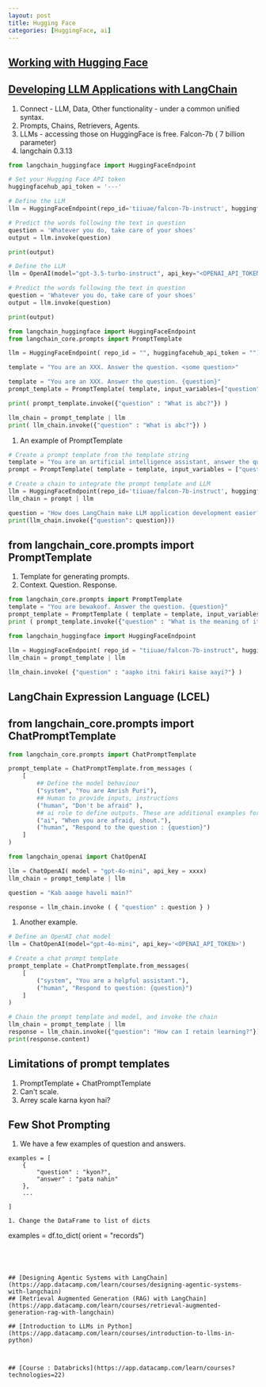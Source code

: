 ```yaml
---
layout: post
title: Hugging Face 
categories: [HuggingFace, ai] 
---
```


## [Working with Hugging Face](https://app.datacamp.com/learn/courses/working-with-hugging-face)



## [Developing LLM Applications with LangChain](https://app.datacamp.com/learn/courses/developing-llm-applications-with-langchain)

1. Connect - LLM, Data, Other functionality - under a common unified syntax. 
1. Prompts, Chains, Retrievers, Agents. 
1. LLMs - accessing those on HuggingFace is free. Falcon-7b ( 7 billion parameter)
1. langchain 0.3.13


```Python
from langchain_huggingface import HuggingFaceEndpoint

# Set your Hugging Face API token 
huggingfacehub_api_token = '---'

# Define the LLM
llm = HuggingFaceEndpoint(repo_id='tiiuae/falcon-7b-instruct', huggingfacehub_api_token=huggingfacehub_api_token)

# Predict the words following the text in question
question = 'Whatever you do, take care of your shoes'
output = llm.invoke(question)

print(output)
```

```Python
# Define the LLM
llm = OpenAI(model="gpt-3.5-turbo-instruct", api_key="<OPENAI_API_TOKEN>")

# Predict the words following the text in question
question = 'Whatever you do, take care of your shoes'
output = llm.invoke(question)

print(output)
```



```Python
from langchain_huggingface import HuggingFaceEndpoint
from langchain_core.prompts import PromptTemplate 

llm = HuggingFaceEndpoint( repo_id = "", huggingfacehub_api_token = "")

template = "You are an XXX. Answer the question. <some question>"

template = "You are an XXX. Answer the question. {question}"
prompt_template = PromptTemplate( template, input_variables=["question"])

print( prompt_template.invoke({"question" : "What is abc?"}) )

llm_chain = prompt_template | llm 
print( llm_chain.invoke({"question" : "What is abc?"}) )

```

1. An example of PromptTemplate 

```Python 
# Create a prompt template from the template string
template = "You are an artificial intelligence assistant, answer the question. {question}"
prompt = PromptTemplate( template = template, input_variables = ["question"])

# Create a chain to integrate the prompt template and LLM
llm = HuggingFaceEndpoint(repo_id='tiiuae/falcon-7b-instruct', huggingfacehub_api_token=huggingfacehub_api_token)
llm_chain = prompt | llm 

question = "How does LangChain make LLM application development easier?"
print(llm_chain.invoke({"question": question}))
```


## from langchain_core.prompts import PromptTemplate

1. Template for generating prompts. 
1. Context. Question. Response. 

```Python
from langchain_core.prompts import PromptTemplate
template = "You are bewakoof. Answer the question. {question}" 
prompt_template = PromptTemplate ( template = template, input_variables = ["question"])
print ( prompt_template.invoke({"question" : "What is the meaning of it all?"}))
```

```Python
from langchain_huggingface import HuggingFaceEndpoint 

llm = HuggingFaceEndpoint( repo_id = "tiiuae/falcon-7b-instruct", huggingfacehub_api_token = "")
llm_chain = prompt_template | llm 

llm_chain.invoke( {"question" : "aapko itni fakiri kaise aayi?"} )


```

## LangChain Expression Language (LCEL)




## from langchain_core.prompts import ChatPromptTemplate 

```Python
from langchain_core.prompts import ChatPromptTemplate 

prompt_template = ChatPromptTemplate.from_messages (
    [
        ## Define the model behaviour 
        ("system", "You are Amrish Puri"), 
        ## Human to provide inputs, instructions
        ("human", "Don't be afraid" ), 
        ## ai role to define outputs. These are additional examples for the model. 
        ("ai", "When you are afraid, shout."), 
        ("human", "Respond to the question : {question}")
    ]
)

from langchain_openai import ChatOpenAI

llm = ChatOpenAI( model = "gpt-4o-mini", api_key = xxxx)
llm_chain = prompt_template | llm 

question = "Kab aaoge haveli main?" 

response = llm_chain.invoke ( { "question" : question } ) 

```

1. Another example. 

```Python
# Define an OpenAI chat model
llm = ChatOpenAI(model="gpt-4o-mini", api_key='<OPENAI_API_TOKEN>')		

# Create a chat prompt template
prompt_template = ChatPromptTemplate.from_messages(
    [
        ("system", "You are a helpful assistant."),
        ("human", "Respond to question: {question}")
    ]
)

# Chain the prompt template and model, and invoke the chain
llm_chain = prompt_template | llm 
response = llm_chain.invoke({"question": "How can I retain learning?"})
print(response.content)
```

## Limitations of prompt templates 
1. PromptTemplate + ChatPromptTemplate 
1. Can't scale. 
1. Arrey scale karna kyon hai? 

## Few Shot Prompting 

1. We have a few examples of question and answers. 

```
examples = [
    {
        "question" : "kyon?", 
        "answer" : "pata nahin"
    }, 
    ...

]

1. Change the DataFrame to list of dicts 

```
examples = df.to_dict( orient = "records")
```




## [Designing Agentic Systems with LangChain](https://app.datacamp.com/learn/courses/designing-agentic-systems-with-langchain)
## [Retrieval Augmented Generation (RAG) with LangChain](https://app.datacamp.com/learn/courses/retrieval-augmented-generation-rag-with-langchain)

## [Introduction to LLMs in Python](https://app.datacamp.com/learn/courses/introduction-to-llms-in-python)



## [Course : Databricks](https://app.datacamp.com/learn/courses?technologies=22)

